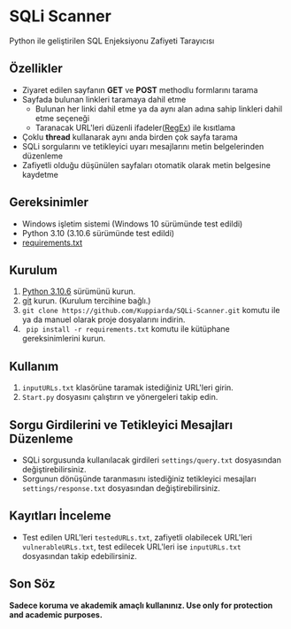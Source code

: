 # SQLi Scanner 

Python ile geliştirilen SQL Enjeksiyonu Zafiyeti Tarayıcısı

## Özellikler

- Ziyaret edilen sayfanın **GET** ve **POST** methodlu formlarını tarama
- Sayfada bulunan linkleri taramaya dahil etme
    - Bulunan her linki dahil etme ya da aynı alan adına sahip linkleri dahil etme seçeneği
    - Taranacak URL'leri düzenli ifadeler([RegEx](https://developer.mozilla.org/en-US/docs/Web/JavaScript/Guide/Regular_expressions "RegEx")) ile kısıtlama
- Çoklu **thread** kullanarak aynı anda birden çok sayfa tarama
- SQLi sorgularını ve tetikleyici uyarı mesajlarını metin belgelerinden düzenleme
- Zafiyetli olduğu düşünülen sayfaları otomatik olarak metin belgesine kaydetme

## Gereksinimler

- Windows işletim sistemi (Windows 10 sürümünde test edildi)
- Python 3.10 (3.10.6 sürümünde test edildi)
- [requirements.txt](https://github.com/Kuppiarda/SQLi-Scanner/blob/main/requirements.txt "requirements.txt")

## Kurulum

1. [Python 3.10.6](https://www.python.org/downloads/release/python-3106/ "Python 3.10.6") sürümünü kurun.
2. [git](https://git-scm.com/download/win "git") kurun. (Kurulum tercihine bağlı.)
3. `git clone https://github.com/Kuppiarda/SQLi-Scanner.git` komutu ile ya da manuel olarak proje dosyalarını indirin.
4.  ` pip install -r requirements.txt` komutu ile kütüphane gereksinimlerini kurun.

## Kullanım
1. `inputURLs.txt` klasörüne taramak istediğiniz URL'leri girin.
2. `Start.py` dosyasını çalıştırın ve yönergeleri takip edin.

## Sorgu Girdilerini ve Tetikleyici Mesajları Düzenleme

- SQLi sorgusunda kullanılacak girdileri `settings/query.txt` dosyasından değiştirebilirsiniz.
- Sorgunun dönüşünde taranmasını istediğiniz tetikleyici mesajları `settings/response.txt` dosyasından değiştirebilirsiniz.

## Kayıtları İnceleme

- Test edilen URL'leri `testedURLs.txt`, zafiyetli olabilecek URL'leri `vulnerableURLs.txt`, test edilecek URL'leri ise `inputURLs.txt` dosyasından takip edebilirsiniz.

## Son Söz

**Sadece koruma ve akademik amaçlı kullanınız.
Use only for protection and academic purposes.**